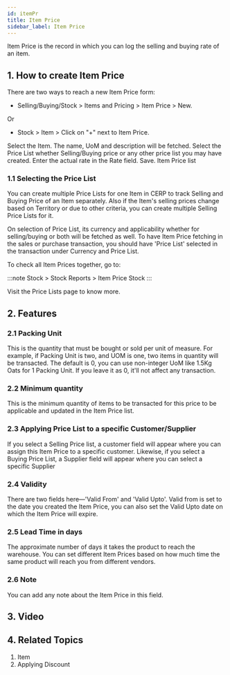 ```yaml
---
id: itemPr
title: Item Price
sidebar_label: Item Price
---
```


Item Price is the record in which you can log the selling and buying rate of an item.

## 1. How to create Item Price

There are two ways to reach a new Item Price form:

- Selling/Buying/Stock > Items and Pricing > Item Price > New.

Or

- Stock > Item > Click on "+" next to Item Price.

Select the Item. The name, UoM and description will be fetched.
Select the Price List whether Selling/Buying price or any other price list you may have created.
Enter the actual rate in the Rate field.
Save. Item Price list

### 1.1 Selecting the Price List

You can create multiple Price Lists for one Item in CERP to track Selling and Buying Price of an Item separately. Also if the Item's selling prices change based on Territory or due to other criteria, you can create multiple Selling Price Lists for it.

On selection of Price List, its currency and applicability whether for selling/buying or both will be fetched as well. To have Item Price fetching in the sales or purchase transaction, you should have 'Price List' selected in the transaction under Currency and Price List.

To check all Item Prices together, go to:

:::note
Stock > Stock Reports > Item Price Stock
:::

Visit the Price Lists page to know more.

## 2. Features

### 2.1 Packing Unit

This is the quantity that must be bought or sold per unit of measure. For example, if Packing Unit is two, and UOM is one, two items in quantity will be transacted. The default is 0, you can use non-integer UoM like 1.5Kg Oats for 1 Packing Unit. If you leave it as 0, it'll not affect any transaction.

### 2.2 Minimum quantity

This is the minimum quantity of items to be transacted for this price to be applicable and updated in the Item Price list.

### 2.3 Applying Price List to a specific Customer/Supplier

If you select a Selling Price list, a customer field will appear where you can assign this Item Price to a specific customer. Likewise, if you select a Buying Price List, a Supplier field will appear where you can select a specific Supplier

### 2.4 Validity

There are two fields here—'Valid From' and 'Valid Upto'. Valid from is set to the date you created the Item Price, you can also set the Valid Upto date on which the Item Price will expire.

### 2.5 Lead Time in days

The approximate number of days it takes the product to reach the warehouse. You can set different Item Prices based on how much time the same product will reach you from different vendors.

### 2.6 Note

You can add any note about the Item Price in this field.

## 3. Video

## 4. Related Topics

1. Item
1. Applying Discount
